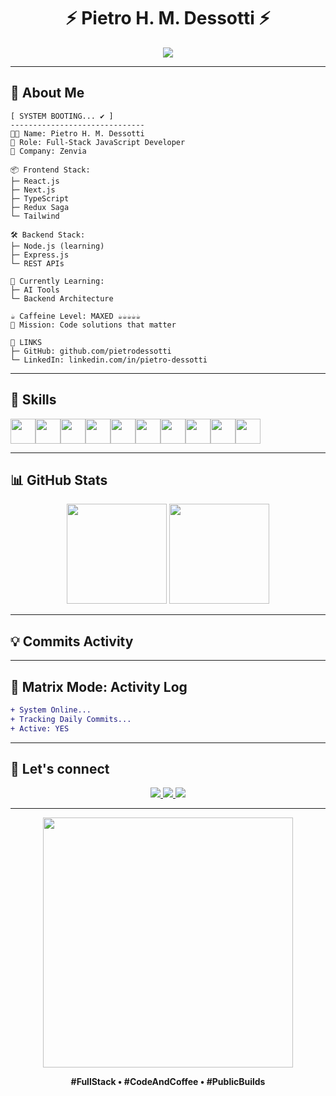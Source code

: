 <h1 align="center">⚡ Pietro H. M. Dessotti ⚡</h1>
<p align="center">
  <img src="https://readme-typing-svg.herokuapp.com?font=Fira+Code&size=21&duration=3000&pause=1000&color=00FFAA&center=true&vCenter=true&width=500&lines=Full-stack+Dev+%7C+React%2C+Node%2C+TypeScript;Code.+Coffee.+Repeat.;Let's+build+something+epic!+%F0%9F%94%A5" />
</p>

---

## 🧠 About Me

```
[ SYSTEM BOOTING... ✔️ ]
------------------------------
👨‍💻 Name: Pietro H. M. Dessotti
🎯 Role: Full-Stack JavaScript Developer
🏢 Company: Zenvia

📦 Frontend Stack:
├─ React.js
├─ Next.js
├─ TypeScript
├─ Redux Saga
└─ Tailwind

🛠 Backend Stack:
├─ Node.js (learning)
├─ Express.js
└─ REST APIs

🧠 Currently Learning:
├─ AI Tools
└─ Backend Architecture

☕ Caffeine Level: MAXED ☕☕☕☕☕  
🚀 Mission: Code solutions that matter

📡 LINKS
├─ GitHub: github.com/pietrodessotti
└─ LinkedIn: linkedin.com/in/pietro-dessotti
```

---

## 🚀 Skills

<div align="center" style="display: flex; flex-wrap: wrap;">
  <img src="https://cdn.jsdelivr.net/gh/devicons/devicon/icons/html5/html5-original.svg" width="40" height="40" />
  <img src="https://cdn.jsdelivr.net/gh/devicons/devicon/icons/css3/css3-original.svg" width="40" height="40" />
  <img src="https://cdn.jsdelivr.net/gh/devicons/devicon/icons/javascript/javascript-plain.svg" width="40" height="40" />
  <img src="https://cdn.jsdelivr.net/gh/devicons/devicon/icons/typescript/typescript-plain.svg" width="40" height="40" />
  <img src="https://cdn.jsdelivr.net/gh/devicons/devicon/icons/react/react-original.svg" width="40" height="40" />
  <img src="https://cdn.jsdelivr.net/gh/devicons/devicon/icons/nextjs/nextjs-original.svg" width="40" height="40" />
  <img src="https://cdn.jsdelivr.net/gh/devicons/devicon/icons/redux/redux-original.svg" width="40" height="40" />
  <img src="https://cdn.jsdelivr.net/gh/devicons/devicon/icons/vuejs/vuejs-original.svg" width="40" height="40" />
  <img src="https://cdn.jsdelivr.net/gh/devicons/devicon@latest/icons/nodejs/nodejs-original.svg" width="40" height="40" />
  <img src="https://cdn.jsdelivr.net/gh/devicons/devicon@latest/icons/express/express-original-wordmark.svg" width="40" height="40" />
</div>

---

## 📊 GitHub Stats

<div align="center">
  <img height="160em" src="https://github-readme-stats.vercel.app/api?username=pietrodessotti&show_icons=true&theme=radical" />
  <img height="160em" src="https://github-readme-stats.vercel.app/api/top-langs/?username=pietrodessotti&layout=compact&langs_count=8&theme=radical" />
</div>

---

## 💡 Commits Activity

---

## 🧠 Matrix Mode: Activity Log

```diff
+ System Online...
+ Tracking Daily Commits...
+ Active: YES
```

---

## 🔗 Let's connect

<p align="center">
  <a href="mailto:pietrohdessotti@gmail.com">
    <img src="https://img.shields.io/badge/Gmail-EA4335?style=for-the-badge&logo=gmail&logoColor=white" />
  </a>
  <a href="https://www.linkedin.com/in/pietro-dessotti/">
    <img src="https://img.shields.io/badge/LinkedIn-0077B5?style=for-the-badge&logo=linkedin&logoColor=white" />
  </a>
  <a href="https://github.com/pietrodessotti">
    <img src="https://img.shields.io/badge/GitHub-100000?style=for-the-badge&logo=github&logoColor=white" />
  </a>
</p>

---

<p align="center">
  <img src="https://media.giphy.com/media/qgQUggAC3Pfv687qPC/giphy.gif" width="400" />
</p>

<p align="center"><b>#FullStack • #CodeAndCoffee • #PublicBuilds</b></p>

